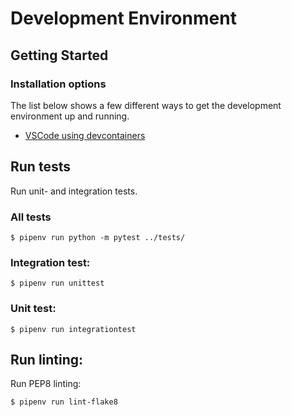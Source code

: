 # Development Environment

## Getting Started

### Installation options
The list below shows a few different ways to get the development environment up and running.

- [VSCode using devcontainers](../vscode/README.md)


## Run tests

Run unit- and integration tests.

### All tests

    $ pipenv run python -m pytest ../tests/

### Integration test:

    $ pipenv run unittest

### Unit test:

    $ pipenv run integrationtest

## Run linting:

Run PEP8 linting:

    $ pipenv run lint-flake8
